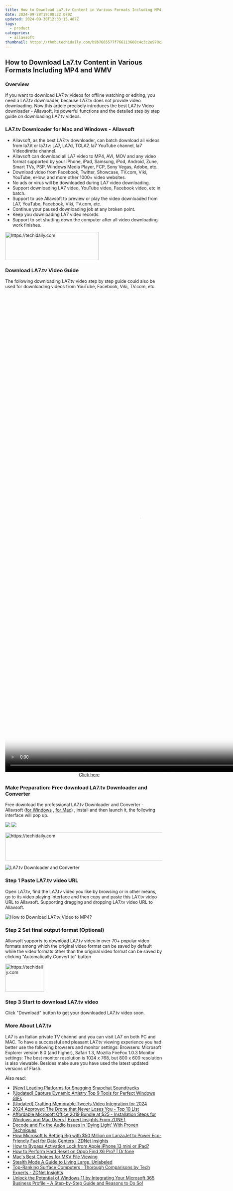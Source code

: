 ```yaml
---
title: How to Download La7.tv Content in Various Formats Including MP4 and WMV
date: 2024-09-28T19:08:22.070Z
updated: 2024-09-30T12:33:15.487Z
tags:
  - product
categories:
  - allavsoft
thumbnail: https://thmb.techidaily.com/b9b7665577f766113660c4c3c2e978c3705b755579fa83e6d4b9ffe0b41b7175.jpg
---
```


## How to Download La7.tv Content in Various Formats Including MP4 and WMV

### Overview

If you want to download LA7.tv videos for offline watching or editing, you need a LA7.tv downloader, because LA7.tv does not provide video downloading. Now this article precisely introduces the best LA7.tv Video downloader - Allavsoft, its powerful functions and the detailed step by step guide on downloading LA7.tv videos.

### LA7.tv Downloader for Mac and Windows - Allavsoft

* Allavsoft, as the best LA7.tv downloader, can batch download all videos from la7.it or la7.tv: LA7, LA7d, TGLA7, la7 YouTube channel, la7 Videodiretta channel.
* Allavsoft can download all LA7 video to MP4, AVI, MOV and any video format supported by your iPhone, iPad, Samsung, iPod, Android, Zune, Smart TVs, PSP, Windows Media Player, FCP, Sony Vegas, Adobe, etc.
* Download video from Facebook, Twitter, Showcase, TV.com, Viki, YouTube, eHow, and more other 1000+ video websites.
* No ads or virus will be downloaded during LA7 video downloading.
* Support downloading LA7 video, YouTube video, Facebook video, etc in batch.
* Support to use Allavsoft to preview or play the video downloaded from LA7, YouTube, Facebook, Viki, TV.com, etc.
* Continue your paused downloading job at any broken point.
* Keep you downloading LA7 video records.
* Support to set shutting down the computer after all video downloading work finishes.

<!-- affiliate ads begin -->
<a href="https://aidotcom.pxf.io/c/5597632/2129041/19576" target="_top" id="2129041">
  <img src="//a.impactradius-go.com/display-ad/19576-2129041" border="0" alt="https://techidaily.com" width="300" height="90"/>
</a>
<img height="0" width="0" src="https://aidotcom.pxf.io/i/5597632/2129041/19576" style="position:absolute;visibility:hidden;" border="0" />
<!-- affiliate ads end -->

### Download LA7.tv Video Guide

The following downloading LA7.tv video step by step guide could also be used for downloading videos from YouTube, Facebook, Viki, TV.com, etc.

<!-- affiliate ads begin -->
<span id="2135471">
					<video width="864" height="1536" style="cursor:pointer"
           poster="//a.impactradius-go.com/display-clicktoplayimage/2135471.png"
           onclick="if(!this.playClicked){this.play();this.setAttribute('controls',true);this.playClicked=true;}">
	   <source src="//a.impactradius-go.com/display-ad/18498-2135471">
	   <img src="//a.impactradius-go.com/display-clicktoplayimage/2135471.png" style="border: none; height: 100%; width: 100%; object-fit: contain">
	</video>
	<div style="width:540px;text-align:center"><a href="javascript:window.open(decodeURIComponent('https%3A%2F%2Funicoeye.pxf.io%2Fc%2F5597632%2F2135471%2F18498'), '_blank');void(0);">Click here</a></div>
</span>
<img height="0" width="0" src="https://imp.pxf.io/i/5597632/2135471/18498" style="position:absolute;visibility:hidden;" border="0" />
<!-- affiliate ads end -->

### Make Preparation: Free download LA7.tv Downloader and Converter

Free download the professional LA7.tv Downloader and Converter - Allavsoft ([for Windows](https://tools.techidaily.com/allavsoft/products/) , [for Mac](https://tools.techidaily.com/allavsoft/products/)) , install and then launch it, the following interface will pop up.

[![](https://www.allavsoft.com/how-to/../images/how-to/free-download-win.jpg)](https://tools.techidaily.com/allavsoft/products/) [![](https://www.allavsoft.com/how-to/../images/how-to/free-download-mac.jpg)](https://tools.techidaily.com/allavsoft/products/)

<!-- affiliate ads begin -->
<a href="https://aligracehair.sjv.io/c/5597632/2027181/19272" target="_top" id="2027181">
  <img src="//a.impactradius-go.com/display-ad/19272-2027181" border="0" alt="https://techidaily.com" width="728" height="90"/>
</a>
<img height="0" width="0" src="https://aligracehair.sjv.io/i/5597632/2027181/19272" style="position:absolute;visibility:hidden;" border="0" />
<!-- affiliate ads end -->

![LA7.tv Downloader and Converter](https://www.allavsoft.com/how-to/../images/allavsoft/screen-shot-600.jpg)

### Step 1 Paste LA7.tv video URL

Open LA7.tv, find the LA7.tv video you like by browsing or in other means, go to its video playing interface and then copy and paste this LA7.tv video URL to Allavsoft. Supporting dragging and dropping LA7.tv video URL to Allavsoft.

![How to Download LA7.tv Video to MP4?](https://www.allavsoft.com/how-to/../images/how-to/download-rtmp-video/download-rtmp-video.jpg)

### Step 2 Set final output format (Optional)

Allavsoft supports to download LA7.tv video in over 70+ popular video formats among which the original video format can be saved by default while the video formats other than the original video format can be saved by clicking "Automatically Convert to" button

<!-- affiliate ads begin -->
<a href="https://25home.pxf.io/c/5597632/2148637/16836" target="_top" id="2148637">
  <img src="//a.impactradius-go.com/display-ad/16836-2148637" border="0" alt="https://techidaily.com" width="125" height="90"/>
</a>
<img height="0" width="0" src="https://25home.pxf.io/i/5597632/2148637/16836" style="position:absolute;visibility:hidden;" border="0" />
<!-- affiliate ads end -->

### Step 3 Start to download LA7.tv video

Click "Download" button to get your downloaded LA7.tv video soon.

### More About LA7.tv

LA7 is an Italian private TV channel and you can visit LA7 on both PC and MAC. To have a successful and pleasant LA7.tv viewing experience you had better use the following browsers and monitor settings: Browsers: Microsoft Explorer version 8.0 (and higher), Safari 1.3, Mozilla FireFox 1.0.3 Monitor settings: The best monitor resolution is 1024 x 768, but 800 x 600 resolution is also viewable. Besides make sure you have used the latest updated versions of Flash.

<ins class="adsbygoogle"
     style="display:block"
     data-ad-format="autorelaxed"
     data-ad-client="ca-pub-7571918770474297"
     data-ad-slot="1223367746"></ins>

<ins class="adsbygoogle"
     style="display:block"
     data-ad-client="ca-pub-7571918770474297"
     data-ad-slot="8358498916"
     data-ad-format="auto"
     data-full-width-responsive="true"></ins>

<span class="atpl-alsoreadstyle">Also read:</span>
<div><ul>
<li><a href="https://article-posts.techidaily.com/new-leading-platforms-for-snagging-snapchat-soundtracks/"><u>[New] Leading Platforms for Snagging Snapchat Soundtracks</u></a></li>
<li><a href="https://video-screen-grab.techidaily.com/updated-capture-dynamic-artistry-top-9-tools-for-perfect-windows-gifs/"><u>[Updated] Capture Dynamic Artistry Top 9 Tools for Perfect Windows GIFs</u></a></li>
<li><a href="https://twitter-videos.techidaily.com/updated-crafting-memorable-tweets-video-integration-for-2024/"><u>[Updated] Crafting Memorable Tweets Video Integration for 2024</u></a></li>
<li><a href="https://vp-tips.techidaily.com/2024-approved-the-drone-that-never-loses-you-top-10-list/"><u>2024 Approved The Drone that Never Loses You - Top 10 List</u></a></li>
<li><a href="https://win-net.techidaily.com/affordable-microsoft-office-2019-bundle-at-25-installation-steps-for-windows-and-mac-users-expert-insights-from-zdnet/"><u>Affordable Microsoft Office 2019 Bundle at $25 - Installation Steps for Windows and Mac Users | Expert Insights From ZDNET</u></a></li>
<li><a href="https://win-able.techidaily.com/decode-and-fix-the-audio-issues-in-dying-light-with-proven-techniques/"><u>Decode and Fix the Audio Issues in 'Dying Light' With Proven Techniques</u></a></li>
<li><a href="https://win-net.techidaily.com/how-microsoft-is-betting-big-with-50-million-on-lanzajet-to-power-eco-friendly-fuel-for-data-centers-zdnet-insights/"><u>How Microsoft Is Betting Big with $50 Million on LanzaJet to Power Eco-Friendly Fuel for Data Centers | ZDNet Insights</u></a></li>
<li><a href="https://activate-lock.techidaily.com/how-to-bypass-activation-lock-from-apple-iphone-13-mini-or-ipad-by-drfone-ios/"><u>How to Bypass Activation Lock from Apple iPhone 13 mini or iPad?</u></a></li>
<li><a href="https://techidaily.com/how-to-perform-hard-reset-on-oppo-find-x6-pro-drfone-by-drfone-reset-android-reset-android/"><u>How to Perform Hard Reset on Oppo Find X6 Pro? | Dr.fone</u></a></li>
<li><a href="https://extra-lessons.techidaily.com/macs-best-choices-for-mkv-file-viewing/"><u>Mac's Best Choices for MKV File Viewing</u></a></li>
<li><a href="https://article-helps.techidaily.com/stealth-mode-a-guide-to-living-large-unlabeled/"><u>Stealth Mode A Guide to Living Large, Unlabeled</u></a></li>
<li><a href="https://win-net.techidaily.com/top-ranking-surface-computers-thorough-comparisons-by-tech-experts-zdnet-insights/"><u>Top-Ranking Surface Computers : Thorough Comparisons by Tech Experts - ZDNet Insights</u></a></li>
<li><a href="https://win-net.techidaily.com/unlock-the-potential-of-windows-11-by-integrating-your-microsoft-365-business-profile-a-step-by-step-guide-and-reasons-to-do-so/"><u>Unlock the Potential of Windows 11 by Integrating Your Microsoft 365 Business Profile – A Step-by-Step Guide and Reasons to Do So!</u></a></li>
</ul></div>

